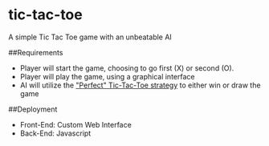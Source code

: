 tic-tac-toe
===========

A simple Tic Tac Toe game with an unbeatable AI

##Requirements

* Player will start the game, choosing to go first (X) or second (O).
* Player will play the game, using a graphical interface
* AI will utilize the ["Perfect" Tic-Tac-Toe strategy](http://en.wikipedia.org/wiki/Tic-tac-toe#Strategy) to either win or draw the game

##Deployment

+ Front-End: Custom Web Interface
+ Back-End: Javascript
